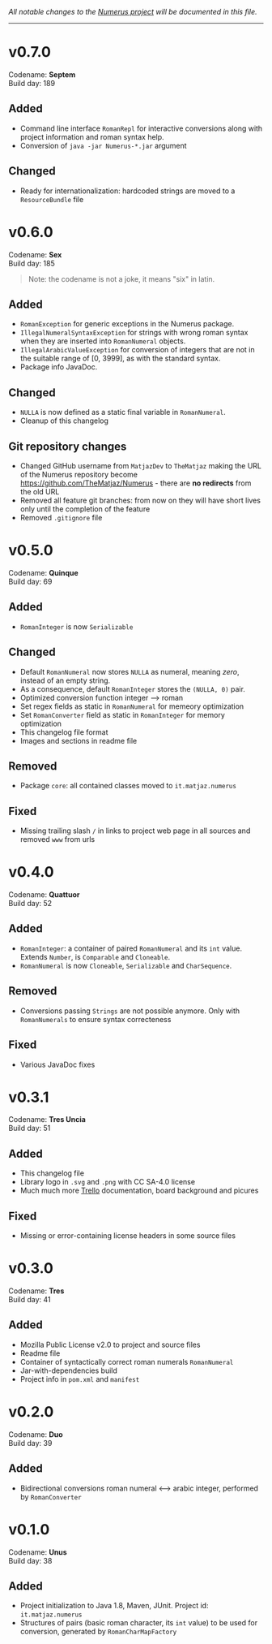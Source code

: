 _All notable changes to the [Numerus project](http://matjaz.it/numerus/) 
will be documented in this file._

***************
v0.7.0
======
Codename: **Septem**  
Build day: 189

Added
-----
- Command line interface `RomanRepl` for interactive conversions along with 
  project information and roman syntax help.
- Conversion of `java -jar Numerus-*.jar` argument

Changed
-------
- Ready for internationalization: hardcoded strings are moved to a 
  `ResourceBundle` file


v0.6.0
======
Codename: **Sex**  
Build day: 185

> Note: the codename is not a joke, it means "six" in latin.

Added
-----
- `RomanException` for generic exceptions in the Numerus package.
- `IllegalNumeralSyntaxException` for strings with wrong roman syntax when they
   are inserted into `RomanNumeral` objects.
- `IllegalArabicValueException` for conversion of integers that are not in the 
   suitable range of [0, 3999], as with the standard syntax.
-  Package info JavaDoc.

Changed
-------
- `NULLA` is now defined as a static final variable in `RomanNumeral`.
-  Cleanup of this changelog

Git repository changes
----------------------
- Changed GitHub username from `MatjazDev` to `TheMatjaz` making the URL of the
  Numerus repository become <https://github.com/TheMatjaz/Numerus> - there are
  **no redirects** from the old URL
- Removed all feature git branches: from now on they will have short 
  lives only until the completion of the feature
- Removed `.gitignore` file


v0.5.0
======
Codename: **Quinque**  
Build day: 69

Added
-----
- `RomanInteger` is now `Serializable`

Changed
-------
- Default `RomanNumeral` now stores `NULLA` as numeral, meaning _zero_,
  instead of an empty string.
- As a consequence, default `RomanInteger` stores the `(NULLA, 0)` pair.
- Optimized conversion function integer --> roman
- Set regex fields as static in `RomanNumeral` for memeory optimization
- Set `RomanConverter` field as static in `RomanInteger` for memory 
  optimization
- This changelog file format
- Images and sections in readme file

Removed
-------
- Package `core`: all contained classes moved to `it.matjaz.numerus`

Fixed
-----
- Missing trailing slash `/` in links to project web page in all 
  sources and removed `www` from urls

v0.4.0
======
Codename: **Quattuor**  
Build day: 52

Added
-----
- `RomanInteger`: a container of paired `RomanNumeral` and its `int` 
   value. Extends `Number`, is `Comparable` and `Cloneable`.
- `RomanNumeral` is now `Cloneable`, `Serializable` and `CharSequence`.

Removed
-------
- Conversions passing `Strings` are not possible anymore. Only with
  `RomanNumerals` to ensure syntax correcteness

Fixed
-----
- Various JavaDoc fixes


v0.3.1
======
Codename: **Tres Uncia**  
Build day: 51

Added
-----
- This changelog file
- Library logo in `.svg` and `.png` with CC SA-4.0 license
- Much much more [Trello](https://trello.com/b/WtjZ94R3/numerus) 
  documentation, board background and picures

Fixed
-----
- Missing or error-containing license headers in some source files


v0.3.0
======
Codename: **Tres**  
Build day: 41

Added
-----
- Mozilla Public License v2.0 to project and source files
- Readme file
- Container of syntactically correct roman numerals `RomanNumeral`
- Jar-with-dependencies build
- Project info in `pom.xml` and `manifest`


v0.2.0
======
Codename: **Duo**  
Build day: 39

Added
-----
- Bidirectional conversions roman numeral <--> arabic integer, performed 
  by `RomanConverter`


v0.1.0
======
Codename: **Unus**  
Build day: 38

Added
-----
- Project initialization to Java 1.8, Maven, JUnit. Project id: 
  `it.matjaz.numerus`
- Structures of pairs (basic roman character, its `int` value) to be 
  used for conversion, generated by `RomanCharMapFactory`
